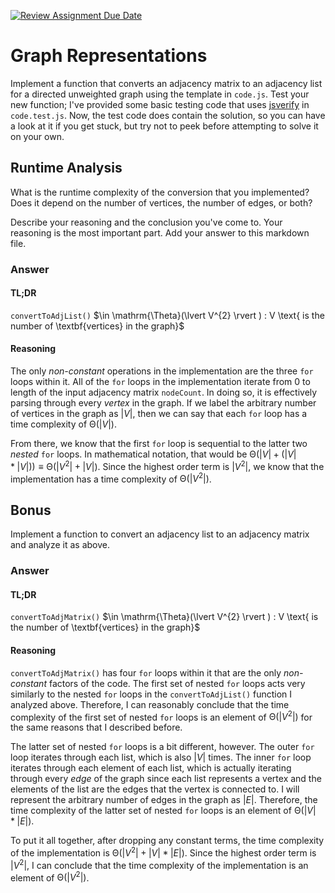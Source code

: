 [![Review Assignment Due Date](https://classroom.github.com/assets/deadline-readme-button-24ddc0f5d75046c5622901739e7c5dd533143b0c8e959d652212380cedb1ea36.svg)](https://classroom.github.com/a/hFs1pb0z)
# Graph Representations

Implement a function that converts an adjacency matrix to an adjacency list for
a directed unweighted graph using the template in `code.js`. Test your new
function; I've provided some basic testing code that uses
[jsverify](https://jsverify.github.io/) in `code.test.js`. Now, the test code
does contain the solution, so you can have a look at it if you get stuck, but
try not to peek before attempting to solve it on your own.

## Runtime Analysis

What is the runtime complexity of the conversion that you implemented? Does it depend on the number of vertices, the number of edges, or both?

Describe your reasoning and the conclusion you've come to. Your reasoning is the most important part. Add your answer to this markdown file.

### Answer

#### TL;DR

`convertToAdjList()` $\in \mathrm{\Theta}(\lvert V^{2} \rvert ) : V \text{ is the number of \textbf{vertices} in the graph}$

#### Reasoning

The only *non-constant* operations in the implementation are the three `for` loops within it. All of the `for` loops in the implementation iterate from $0$ to length of the input adjacency matrix `nodeCount`. In doing so, it is effectively parsing through every *vertex* in the graph. If we label the arbitrary number of vertices in the graph as $\lvert V \rvert$, then we can say that each `for` loop has a time complexity of $\mathrm{\Theta}(\lvert V \rvert)$. 

From there, we know that the first `for` loop is sequential to the latter two *nested* `for` loops. In mathematical notation, that would be $\mathrm{\Theta}(\lvert V \rvert + (\lvert V \rvert * \lvert V \rvert)) \equiv \mathrm{\Theta}(\lvert V^{2} \rvert + \lvert V \rvert )$. Since the highest order term is $\lvert V^{2} \rvert$, we know that the implementation has a time complexity of $\mathrm{\Theta}(\lvert V^{2} \rvert)$.


## Bonus

Implement a function to convert an adjacency list to an adjacency matrix and analyze it as above.

### Answer

#### TL;DR

`convertToAdjMatrix()` $\in \mathrm{\Theta}(\lvert V^{2} \rvert ) : V \text{ is the number of \textbf{vertices} in the graph}$

#### Reasoning

`convertToAdjMatrix()` has four `for` loops within it that are the only *non-constant* factors of the code. The first set of nested `for` loops acts very similarly to the nested `for` loops in the `convertToAdjList()` function I analyzed above. Therefore, I can reasonably conclude that the time complexity of the first set of nested `for` loops is an element of $\mathrm{\Theta}(\lvert V^{2} \rvert)$ for the same reasons that I described before.

 The latter set of nested `for` loops is a bit different, however. The outer `for` loop iterates through each list, which is also $\lvert V \rvert$ times. The inner `for` loop iterates through each element of each list, which is actually iterating through every *edge* of the graph since each list represents a vertex and the elements of the list are the edges that the vertex is connected to. I will represent the arbitrary number of edges in the graph as $\lvert E \rvert$. Therefore, the time complexity of the latter set of nested `for` loops is an element of $\mathrm{\Theta}(\lvert V \rvert * \lvert E \rvert)$.

 To put it all together, after dropping any constant terms, the time complexity of the implementation is $\mathrm{\Theta}(\lvert V^{2} \rvert + \lvert V \rvert * \lvert E \rvert)$. Since the highest order term is $\lvert V^{2} \rvert$, I can conclude that the time complexity of the implementation is an element of $\mathrm{\Theta}(\lvert V^{2} \rvert)$.